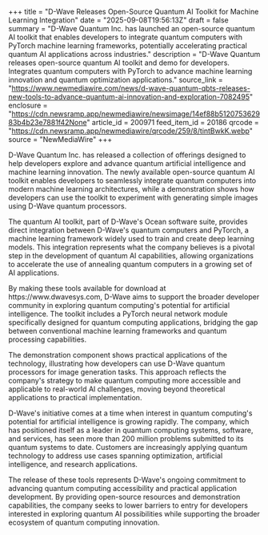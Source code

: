 +++
title = "D-Wave Releases Open-Source Quantum AI Toolkit for Machine Learning Integration"
date = "2025-09-08T19:56:13Z"
draft = false
summary = "D-Wave Quantum Inc. has launched an open-source quantum AI toolkit that enables developers to integrate quantum computers with PyTorch machine learning frameworks, potentially accelerating practical quantum AI applications across industries."
description = "D-Wave Quantum releases open-source quantum AI toolkit and demo for developers. Integrates quantum computers with PyTorch to advance machine learning innovation and quantum optimization applications."
source_link = "https://www.newmediawire.com/news/d-wave-quantum-qbts-releases-new-tools-to-advance-quantum-ai-innovation-and-exploration-7082495"
enclosure = "https://cdn.newsramp.app/newmediawire/newsimage/14ef88b512075362983b4b23e7881f42None"
article_id = 200971
feed_item_id = 20186
qrcode = "https://cdn.newsramp.app/newmediawire/qrcode/259/8/tintBwkK.webp"
source = "NewMediaWire"
+++

<p>D-Wave Quantum Inc. has released a collection of offerings designed to help developers explore and advance quantum artificial intelligence and machine learning innovation. The newly available open-source quantum AI toolkit enables developers to seamlessly integrate quantum computers into modern machine learning architectures, while a demonstration shows how developers can use the toolkit to experiment with generating simple images using D-Wave quantum processors.</p><p>The quantum AI toolkit, part of D-Wave's Ocean software suite, provides direct integration between D-Wave's quantum computers and PyTorch, a machine learning framework widely used to train and create deep learning models. This integration represents what the company believes is a pivotal step in the development of quantum AI capabilities, allowing organizations to accelerate the use of annealing quantum computers in a growing set of AI applications.</p><p>By making these tools available for download at https://www.dwavesys.com, D-Wave aims to support the broader developer community in exploring quantum computing's potential for artificial intelligence. The toolkit includes a PyTorch neural network module specifically designed for quantum computing applications, bridging the gap between conventional machine learning frameworks and quantum processing capabilities.</p><p>The demonstration component shows practical applications of the technology, illustrating how developers can use D-Wave quantum processors for image generation tasks. This approach reflects the company's strategy to make quantum computing more accessible and applicable to real-world AI challenges, moving beyond theoretical applications to practical implementation.</p><p>D-Wave's initiative comes at a time when interest in quantum computing's potential for artificial intelligence is growing rapidly. The company, which has positioned itself as a leader in quantum computing systems, software, and services, has seen more than 200 million problems submitted to its quantum systems to date. Customers are increasingly applying quantum technology to address use cases spanning optimization, artificial intelligence, and research applications.</p><p>The release of these tools represents D-Wave's ongoing commitment to advancing quantum computing accessibility and practical application development. By providing open-source resources and demonstration capabilities, the company seeks to lower barriers to entry for developers interested in exploring quantum AI possibilities while supporting the broader ecosystem of quantum computing innovation.</p>